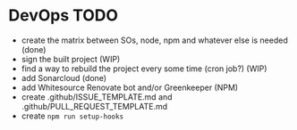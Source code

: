 # DevOps TODO

- create the matrix between SOs, node, npm and whatever else is needed (done)
- sign the built project (WIP)
- find a way to rebuild the project every some time (cron job?) (WIP)
- add Sonarcloud (done)
- add Whitesource Renovate bot and/or Greenkeeper (NPM)
- create .github/ISSUE_TEMPLATE.md and .github/PULL_REQUEST_TEMPLATE.md
- create `npm run setup-hooks`
